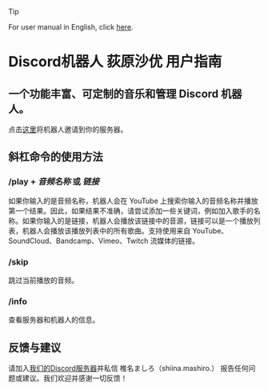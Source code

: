 > [!TIP]
> For user manual in English, click [here](https://github.com/MashiroSakurasou/EN_DiscordBotUserManual).
# Discord机器人 荻原沙优 用户指南
## 一个功能丰富、可定制的音乐和管理 Discord 机器人。
点击[这里](https://discord.com/oauth2/authorize?client_id=1240521816582262845&permissions=8&integration_type=0&scope=bot)将机器人邀请到你的服务器。
## 斜杠命令的使用方法
### /play + _音频名称_ 或 _链接_
如果你输入的是音频名称，机器人会在 YouTube 上搜索你输入的音频名称并播放第一个结果。因此，如果结果不准确，请尝试添加一些关键词，例如加入歌手的名称。如果你输入的是链接，机器人会播放该链接中的音源，链接可以是一个播放列表，机器人会播放该播放列表中的所有歌曲。支持使用来自 YouTube、SoundCloud、Bandcamp、Vimeo、Twitch 流媒体的链接。
### /skip
跳过当前播放的音频。
### /info
查看服务器和机器人的信息。
## 反馈与建议
请加入[我们的Discord服务器](https://discord.gg/67vMVwTNuG)并私信 椎名ましろ（shiina.mashiro.） 报告任何问题或建议。我们欢迎并感谢一切反馈！
